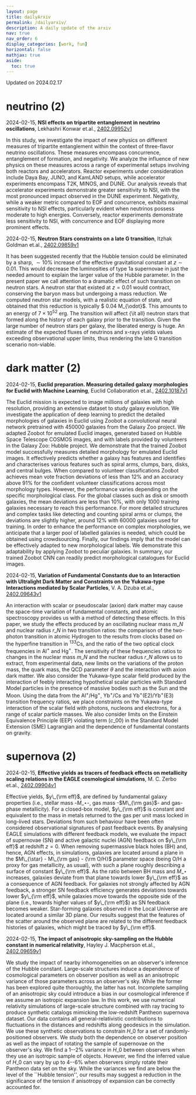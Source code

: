 ```yaml
---
layout: page
title: dailyArxiv
permalink: /dailyarxiv/
description: A daily update of the arxiv
nav: true
nav_order: 6
display_categories: [work, fun]
horizontal: false
mathjax: true
aside:
  toc: true
---
```


 Updated on 2024.02.17
# neutrino (2)

2024-02-15, **NSI effects on tripartite entanglement in neutrino oscillations**, Lekhashri Konwar et.al., [2402.09952v1](http://arxiv.org/abs/2402.09952v1)

 In this study, we investigate the impact of new physics on different measures of tripartite entanglement within the context of three-flavor neutrino oscillations. These measures encompass concurrence, entanglement of formation, and negativity. We analyze the influence of new physics on these measures across a range of experimental setups involving both reactors and accelerators. Reactor experiments under consideration include Daya Bay, JUNO, and KamLAND setups, while accelerator experiments encompass T2K, MINOS, and DUNE. Our analysis reveals that accelerator experiments demonstrate greater sensitivity to NSI, with the most pronounced impact observed in the DUNE experiment. Negativity, while a weaker metric compared to EOF and concurrence, exhibits maximal sensitivity to NSI effects, particularly evident when neutrinos possess moderate to high energies. Conversely, reactor experiments demonstrate less sensitivity to NSI, with concurrence and EOF displaying more prominent effects.

2024-02-15, **Neutron Stars constraints on a late G transition**, Itzhak Goldman et.al., [2402.09859v1](http://arxiv.org/abs/2402.09859v1)

 It has been suggested recently that the Hubble tension could be eliminated by a sharp, $\sim 10\%$ increase of the effective gravitational constant at $z \sim 0.01$. This would decrease the luminosities of type 1a supernovae in just the needed amount to explain the larger value of the Hubble parameter. In the present paper we call attention to a dramatic effect of such transition on neutron stars. A neutron star that existed at $z=0.01$ would contract, conserving the baryon mass but undergoing a mass reduction. We computed neutron star models, with a realistic equation of state, and obtained that this reduction is typically $ 0.04 M\_{\odot}$. This amounts to an energy of $7 \times 10^{52}$ erg. The transition will affect {\it all} neutron stars that formed along the history of each galaxy prior to the transition. Given the large number of neutron stars per galaxy, the liberated energy is huge. An estimate of the expected fluxes of neutrinos and x-rays yields values exceeding observational upper limits, thus rendering the late G transition scenario non-viable.

# dark matter (2)

2024-02-15, **Euclid preparation. Measuring detailed galaxy morphologies for Euclid with Machine Learning**, Euclid Collaboration et.al., [2402.10187v1](http://arxiv.org/abs/2402.10187v1)

 The Euclid mission is expected to image millions of galaxies with high resolution, providing an extensive dataset to study galaxy evolution. We investigate the application of deep learning to predict the detailed morphologies of galaxies in Euclid using Zoobot a convolutional neural network pretrained with 450000 galaxies from the Galaxy Zoo project. We adapted Zoobot for emulated Euclid images, generated based on Hubble Space Telescope COSMOS images, and with labels provided by volunteers in the Galaxy Zoo: Hubble project. We demonstrate that the trained Zoobot model successfully measures detailed morphology for emulated Euclid images. It effectively predicts whether a galaxy has features and identifies and characterises various features such as spiral arms, clumps, bars, disks, and central bulges. When compared to volunteer classifications Zoobot achieves mean vote fraction deviations of less than 12% and an accuracy above 91% for the confident volunteer classifications across most morphology types. However, the performance varies depending on the specific morphological class. For the global classes such as disk or smooth galaxies, the mean deviations are less than 10%, with only 1000 training galaxies necessary to reach this performance. For more detailed structures and complex tasks like detecting and counting spiral arms or clumps, the deviations are slightly higher, around 12% with 60000 galaxies used for training. In order to enhance the performance on complex morphologies, we anticipate that a larger pool of labelled galaxies is needed, which could be obtained using crowdsourcing. Finally, our findings imply that the model can be effectively adapted to new morphological labels. We demonstrate this adaptability by applying Zoobot to peculiar galaxies. In summary, our trained Zoobot CNN can readily predict morphological catalogues for Euclid images.

2024-02-15, **Variation of Fundamental Constants due to an Interaction with Ultralight Dark Matter and Constraints on the Yukawa-type Interactions mediated by Scalar Particles**, V. A. Dzuba et.al., [2402.09643v1](http://arxiv.org/abs/2402.09643v1)

 An interaction with scalar or pseudoscalar (axion) dark matter may cause the space-time variation of fundamental constants, and atomic spectroscopy provides us with a method of detecting these effects. In this paper, we study the effects produced by an oscillating nuclear mass $m\_{N}$ and nuclear radius $r\_{N}$ in two transition ratios: the comparison of the two-photon transition in atomic Hydrogen to the results from clocks based on the hyperfine transition in $^{133}$Cs, and the ratio of the two optical clock frequencies in Al$^{+}$ and Hg$^{+}$. The sensitivity of these frequencies ratios to changes in the nuclear mass $m\_{N}$ and the nuclear radius $r\_{N}$ allows us to extract, from experimental data, new limits on the variations of the proton mass, the quark mass, the QCD parameter $\theta$ and the interaction with axion dark matter. We also consider the Yukawa-type scalar field produced by the interaction of feebly interacting hypothetical scalar particles with Standard Model particles in the presence of massive bodies such as the Sun and the Moon. Using the data from the Al$^{+}$/Hg$^{+}$, Yb$^{+}$/Cs and Yb$^{+}$(E2)/Yb$^{+}$(E3) transition frequency ratios, we place constraints on the Yukawa-type interaction of the scalar field with photons, nucleons and electrons, for a range of scalar particle masses. We also consider limits on the Einstein Equivalence Principle (EEP) violating term ($c\_{00}$) in the Standard Model Extension (SME) Lagrangian and the dependence of fundamental constants on gravity.

# supernova (2)

2024-02-15, **Effective yields as tracers of feedback effects on metallicity scaling relations in the EAGLE cosmological simulations**, M. C. Zerbo et.al., [2402.09904v1](http://arxiv.org/abs/2402.09904v1)

 Effective yields, $y\_{\rm eff}$, are defined by fundamental galaxy properties (i.e., stellar mass -$M\_{\star}$-, gas mass -$M\_{\rm gas}$- and gas-phase metallicity). For a closed-box model, $y\_{\rm eff}$ is constant and equivalent to the mass in metals returned to the gas per unit mass locked in long-lived stars. Deviations from such behaviour have been often considered observational signatures of past feedback events. By analysing EAGLE simulations with different feedback models, we evaluate the impact of supernovae (SN) and active galactic nuclei (AGN) feedback on $y\_{\rm eff}$ at redshift $z=0$. When removing supermassive black holes (BH) and, hence, AGN effects, in simulations, galaxies are located around a plane in the $M\_{\star} - M\_{\rm gas} - {\rm O/H}$ parameter space (being O/H a proxy for gas metallicity, as usual), with such a plane roughly describing a surface of constant $y\_{\rm eff}$. As the ratio between BH mass and $M\_{\star}$ increases, galaxies deviate from that plane towards lower $y\_{\rm eff}$ as a consequence of AGN feedback. For galaxies not strongly affected by AGN feedback, a stronger SN feedback efficiency generates deviations towards lower $y\_{\rm eff}$, while galaxies move towards the opposite side of the plane (i.e., towards higher values of $y\_{\rm eff}$) as SN feedback becomes weaker. Star-forming galaxies observed in the Local Universe are located around a similar 3D plane. Our results suggest that the features of the scatter around the observed plane are related to the different feedback histories of galaxies, which might be traced by $y\_{\rm eff}$.

2024-02-15, **The impact of anisotropic sky-sampling on the Hubble constant in numerical relativity**, Hayley J. Macpherson et.al., [2402.09659v1](http://arxiv.org/abs/2402.09659v1)

 We study the impact of nearby inhomogeneities on an observer's inference of the Hubble constant. Large-scale structures induce a dependence of cosmological parameters on observer position as well as an anisotropic variance of those parameters across an observer's sky. While the former has been explored quite thoroughly, the latter has not. Incomplete sampling of an anisotropic sky could introduce a bias in our cosmological inference if we assume an isotropic expansion law. In this work, we use numerical relativity simulations of large-scale structure combined with ray tracing to produce synthetic catalogs mimicking the low-redshift Pantheon supernova dataset. Our data contains all general-relativistic contributions to fluctuations in the distances and redshifts along geodesics in the simulation. We use these synthetic observations to constrain $H\_0$ for a set of randomly-positioned observers. We study both the dependence on observer position as well as the impact of rotating the sample of supernovae on the observer's sky. We find a 1--2\% variance in $H\_0$ between observers when they use an isotropic sample of objects. However, we find the inferred value of $H\_0$ can vary by up to 4--6\% when observers simply rotate their Pantheon data set on the sky. While the variances we find are below the level of the ``Hubble tension'', our results may suggest a reduction in the significance of the tension if anisotropy of expansion can be correctly accounted for.


